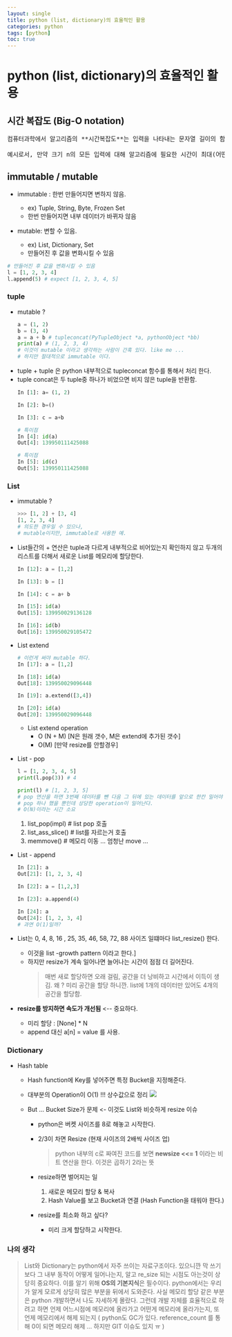 ```yaml
---
layout: single
title: python (list, dictionary)의 효율적인 활용
categories: python
tags: [python]
toc: true
---
```


# python (list, dictionary)의 효율적인 활용

## 시간 복잡도 (Big-O notation)
<pre>
컴퓨터과학에서 알고리즘의 **시간복잡도**는 입력을 나타내는 문자열 길이의 함수로서 작동하는 알고리즘을 취해 시간을 정량화 하는 것이다. 알고리즘의 시간복잡도는 주로 빅-오 표기법을 사용하여 나타내며, 이 빅-오 표기법은 계수와 낮은 차수의 항을 제외시키는 방법이다. 이런 방식으로 표현할 때, (예를 들면, 입력크기를 무한대로 입력하여) 시간복잡도를 점근적으로 묘사한다고 말한다.

예시로서, 만약 크기 n의 모든 입력에 대해 알고리즘에 필요한 시간이 최대(어떤 n zero 보다 크지 않은 모든 n에 대하여) 5n세제곱 + 3n의 식을 가진다면, 이 알고리즘의 점근적 시간 복잡도는 O(n세제곱)이라고 할 수 있다.
</pre>

## immutable / mutable

* immutable : 한번 만들어지면 변하지 않음.
  * ex) Tuple, String, Byte, Frozen Set
  * 한번 만들어지면 내부 데이터가 바뀌자 않음

* mutable: 변할 수 있음.
  * ex) List, Dictionary, Set
  * 만들어진 후 값을 변화시킬 수 있음
```python
# 만들어진 후 값을 변화시킬 수 있음
l = [1, 2, 3, 4]
l.append(5) # expect [1, 2, 3, 4, 5]
```
### tuple
* mutable ?
  ```python
  a = (1, 2)
  b = (3, 4)
  a = a + b # tupleconcat(PyTupleObject *a, pythonObject *bb)
  print(a) # (1, 2, 3, 4)
  # 이것이 mutable 이라고 생각하는 사람이 간혹 있다. like me ...
  # 하지만 절대적으로 immutable 이다.
  ```
* tuple + tuple 은 python 내부적으로 tupleconcat 함수를 통해서 처리 한다.
* tuple concat은 두 tuple중 하나가 비었으면 비지 않은 tuple을 반환함.
    ```python
    In [1]: a= (1, 2)

    In [2]: b=()

    In [3]: c = a+b

    # 특이점
    In [4]: id(a)
    Out[4]: 139950111425088

    # 특이점
    In [5]: id(c)
    Out[5]: 139950111425088
    ```
### List
* immutable ?
    ```python
    >>> [1, 2] + [3, 4]
    [1, 2, 3, 4]
    # 의도한 경우일 수 있으나,
    # mutable이지만, immutable로 사용한 예.
    ```
* List들간의 + 연산은 tuple과 다르게 내부적으로 비어있는지 확인하지 않고 두개의 리스트를 더해서 새로운 List를 메모리에 할당한다.
    ```python
    In [12]: a = [1,2]

    In [13]: b = []

    In [14]: c = a+ b

    In [15]: id(a)
    Out[15]: 139950029136128

    In [16]: id(b)
    Out[16]: 139950029105472
    ```
* List extend
    ```python
    # 이런게 써야 mutable 하다.
    In [17]: a = [1,2]

    In [18]: id(a)
    Out[18]: 139950029096448

    In [19]: a.extend([3,4])

    In [20]: id(a)
    Out[20]: 139950029096448
    ```
    * List extend operation
      * O (N + M) [N은 원래 갯수, M은 extend에 추가된 갯수]
      * O(M) [만약 resize를 안할경우]
* List - pop
    ```python
    l = [1, 2, 3, 4, 5]
    print(l.pop(3)) # 4
    
    print(l) # [1, 2, 3, 5]
    # pop 연산을 하면 3번째 데이터를 뺀 다음 그 뒤에 있는 데이터를 앞으로 한칸 밀어야 한다.
    # pop 하나 했을 뿐인데 상당한 operation이 일어난다.
    # O(N)이라는 시간 소요

    ```
    1. list_pop(impl) # list pop 호출
    2. list_ass_slice() # list를 자르는거 호출
    3. memmove() # 메모리 이동 ... 엄청난 move ...

* List - append
    ```python
    In [21]: a
    Out[21]: [1, 2, 3, 4]

    In [22]: a = [1,2,3]

    In [23]: a.append(4)

    In [24]: a
    Out[24]: [1, 2, 3, 4]
    # 과연 O(1)일까?
    ```
* List는 0, 4, 8, 16 , 25, 35, 46, 58, 72, 88 사이즈 일떄마다 list_resize() 한다.
  * 이것을 list -growth pattern 이라고 한다.]
  * 하지만 resize가 계속 일어나면 늘어나는 시간이 점점 더 길어진다.
    > 매번 새로 할당하면 오래 걸림, 공간을 더 낭비하고 시간에서 이득이 생김.
    > 왜 ? 미리 공간을 할당 하니깐.
    > list에 1개의 데이터만 있어도 4개의 공간을 할당함.
* **resize를 방지하면 속도가 개선됨** <-- 중요하다.
    * 미리 할당 : [None] * N
    * append 대신 a[n] = value 를 사용.

### Dictionary
* Hash table
  * Hash function에 Key를 넣어주면 특정 Bucket을 지정해준다.
  * 대부분의 Operation이 O(1) !!! 상수값으로 정리
![](https://www.vladimircicovic.com/content/images/20200502181417-hash_function.jpg)

  * But ... Bucket Size가 문제 <- 이것도 List와 비슷하게 resize 이슈
    * python은 버켓 사이즈를 8로 해놓고 시작한다.
    * 2/3이 차면 Resize (현재 사이즈의 2배씩 사이즈 업)
        >python 내부의 c로 짜여진 코드를 보면  **newsize <<= 1** 이라는 비트 연산을 한다. 이것은 곱하기 2라는 뜻

    * resize하면 벌어지는 일
        1. 새로운 메모리 할당 & 복사
        2. Hash Value를 보고 Bucket과 연결 (Hash Function을 태워야 한다.)
    
    * resize를 최소화 하고 싶다?
      * 미리 크게 할당하고 시작한다.

### 나의 생각
> List와 Dictionary는 python에서 자주 쓰이는 자료구조이다.
> 있으니깐 막 쓰기보다 그 내부 동작이 어떻게 일어나는지, 알고 re_size 되는 시점도 아는것이 상당히 중요하다.
> 이를 알기 위해 **OS의 기본지식**은 필수이다.
> python에서는 우리가 알게 모르게 상당히 많은 부분을 뒤에서 도와준다.
> 사실 메모리 할당 같은 부분은 python 개발하면서 나도 자세하게 몰랐다.
> 그런데 개발 자체를 효율적으로 하려고 하면 언제 어느시점에 메모리에 올라가고 어떤게 메모리에 올라가는지, 또 언제 메모리에서 해제 되는지 ( python도 GC가 있다. reference_count 를 통해 0이 되면 메모리 해제 ... 하지만 GIT 이슈도 있지 ㅠ )